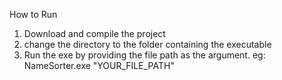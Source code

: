 How to Run 
1. Download and compile the project
2. change the directory to the folder containing the executable
3. Run the exe by providing the file path as the argument.
   eg: NameSorter.exe "YOUR_FILE_PATH"
